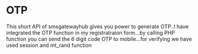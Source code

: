 # OTP
This short API of smsgatewayhub gives you power to generate OTP..I have integrated the OTP function in my registratraion form...by calling PHP function you can send the 6 digit code OTP to mobile...for verifying we have used session and mt_rand function
